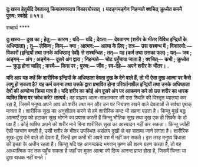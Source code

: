 **दु:खस्य हेतुर्यदि देवतास्तु** **किमात्मनस्तत्र विकारयोस्तत् ।** **यदङ्गमङ्गेन निहन्यते क्वचित्** **क्रुध्येत कस्मै पुरुष: स्वदेहे ॥ ५१॥** 

शब्दार्थ **** 

**दु:खस्य—** **दुख का** **; हेतु:—** **कारण** **; यदि—** **यदि** **; देवता:—** **देवतागण (शरीर के भीतर विविध इन्द्रियों के अधिष्ठाता)** **; तु—** **लेकिन** **; किम्—** **क्या** **; आत्मन:—** **आत्मा के लिए** **; तत्र—** **उस सश्बन्ध में** **; विकारयो:—** **विकारों (इन्द्रियों तथा उनके अधिष्ठातृ** **देवों) से सश्बन्धित** **; तत्—** **वह (कर्म तथा उसका फल)** **; यत्—** **जब** **; अङ्गम्—** **अंग** **; अङ्गेन—** **दूसरे अंग द्वारा** **; निहन्यते—** **चोट** **पहुँचाया जाता है** **; क्वचित्—** **कभी** **; क्रुध्येत—** **क्रुद्ध होना चाहिए** **; कस्मै—** **किस पर** **; पुरुष:—** **जीव** **; स्व-देहे—** **अपने शरीर के** **भीतर।** **.** 

**यदि आप यह कहें कि शारीरिक इन्द्रियों के अधिष्ठाता देवता दुख के देने वाले हैं, तो भी** **ऐसा दुख आत्मा पर कैसे लागू हो सकता है? यह कर्म करना तथा उसके द्वारा प्रभावित होना** **परिवर्तनशील इन्द्रियों तथा उनके अधिष्ठाता देवों की अन्योन्य क्रिया मात्र है। यदि शरीर का कोई** **अंग दूसरे अंग पर आक्रमण करे तो उस शरीर का धारक व्यक्ति किस पर क्रोध करे?** **तात्पर्य :** वह ब्राह्मण आत्म-साक्षात्कार की उस स्थिति की विस्तृत व्यालया कर रहा है, जिसमें मनुष्य अपने आप को शरीर तथा मन और उन पर नियंत्रण रखने वाले देवताओं से सर्वथा पृथक् मानता है। शारीरिक सुख का अनुशीलन करने से हमें शारीरिक कष्ट भी सहना पड़ता है। किन्तु मूर्ख बद्ध आत्माएँ दुख को हटाकर सुख भोगने का प्रयास करती हैं किन्तु भौतिक सुख तथा दुख एक ही सिक्के के दो पक्ष हैं। कोई व्यक्ति अपने को शरीर माने बिना शारीरिक सुख का आस्वादन नहीं कर सकता। किन्तु ज्योंही ऐसी पहचान बनती है, उसी शरीर के भीतर उपस्थित असंलय दुखों से वह सताया जाने लगता है। शारीरिक सुख-दुख देने वाले तो देवता हैं, जिन्हें हम कभी भी अपने वश में नहीं कर सकते। इस तरह मनुष्य विधाता की इच्छा के अधीन रहता है। किन्तु यदि वह आनन्दकंद भगवान् कृष्ण की शरण ग्रहण करता है, तो वह आध्यात्मिक पद तक पहुँच सकता है जहाँ पर मुक्त आत्मा को दिव्य आनन्द प्राप्त होता है, जिसमें चिन्ता या दुख बाधक नहीं बनते।  